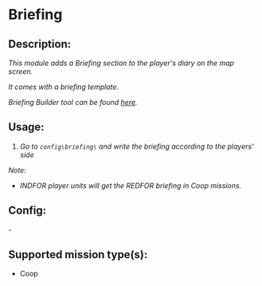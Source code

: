 # Briefing
## Description:
_This module adds a Briefing section to the player's diary on the map screen._

_It comes with a briefing template._

_Briefing Builder tool can be found [here](https://malbryn.github.io/MalFramework/briefing_builder.html)._

## Usage:
1. _Go to `config\briefing\` and write the briefing according to the players' side_

_Note:_
- _INDFOR player units will get the REDFOR briefing in Coop missions._

## Config:
\-

## Supported mission type(s):
- Coop